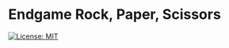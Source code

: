 # Endgame Rock, Paper, Scissors

[![License: MIT](https://img.shields.io/badge/License-MIT-yellow.svg)](https://opensource.org/licenses/MIT)